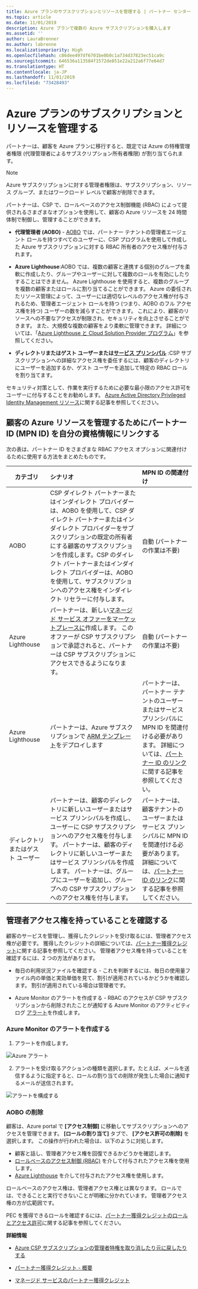 ```yaml
---
title: Azure プランのサブスクリプションとリソースを管理する | パートナー センター
ms.topic: article
ms.date: 11/01/2019
description: Azure プランで複数の Azure サブスクリプションを購入します
ms.assetid: ''
author: LauraBrenner
ms.author: labrenne
ms.localizationpriority: High
ms.openlocfilehash: c86dee497df6701be0b0c1a734d37823ec51ca9c
ms.sourcegitcommit: 646536a113584f1572de851e22a212a6f77e64d7
ms.translationtype: HT
ms.contentlocale: ja-JP
ms.lasthandoff: 11/01/2019
ms.locfileid: "73428493"
---
```

# <a name="manage-subscriptions-and-resources-under-the-azure-plan"></a>Azure プランのサブスクリプションとリソースを管理する

パートナーは、顧客を Azure プランに移行すると、既定では Azure の特権管理者権限 (代理管理者によるサブスクリプション所有者権限) が割り当てられます。

 > [!NOTE]
 > Azure サブスクリプションに対する管理者権限は、サブスクリプション、リソース グループ、またはワークロード レベルで顧客が削除できます。 

 パートナーは、CSP で、ロールベースのアクセス制御機能 (RBAC) によって提供されるさまざまなオプションを使用して、顧客の Azure リソースを 24 時間体制で制御し、管理することができます。 

- **代理管理者 (AOBO)** - [AOBO](https://channel9.msdn.com/Series/cspdev/Module-11-Admin-On-Behalf-Of-AOBO) では、パートナー テナントの管理者エージェント ロールを持つすべてのユーザーに、CSP プログラムを使用して作成した Azure サブスクリプションに対する RBAC 所有者のアクセス権が付与されます。

- **Azure Lighthouse**:AOBO では、複数の顧客と連携する個別のグループを柔軟に作成したり、グループやユーザーに対して複数のロールを有効にしたりすることはできません。 Azure Lighthouse を使用すると、複数のグループを複数の顧客またはロールに割り当てることができます。 Azure の委任されたリソース管理によって、ユーザーには適切なレベルのアクセス権が付与されるため、管理者エージェント ロールを持つ (つまり、AOBO のフル アクセス権を持つ) ユーザーの数を減らすことができます。 これにより、顧客のリソースへの不要なアクセスが制限され、セキュリティを向上させることができます。 また、大規模な複数の顧客をより柔軟に管理できます。 詳細については、「[Azure Lighthouse と Cloud Solution Provider プログラム](https://docs.microsoft.com/azure/lighthouse/concepts/cloud-solution-provider)」を参照してください。

-  **ディレクトリまたはゲスト ユーザーまたは[サービス プリンシパル](https://docs.microsoft.com/azure/active-directory/develop/app-objects-and-service-principals)** :CSP サブスクリプションへの詳細なアクセス権を委任するには、顧客のディレクトリにユーザーを追加するか、ゲスト ユーザーを追加して特定の RBAC ロールを割り当てます。 

セキュリティ対策として、作業を実行するために必要な最小限のアクセス許可をユーザーに付与することをお勧めします。 [Azure Active Directory Privileged Identity Management リソース](https://docs.microsoft.com/azure/active-directory/privileged-identity-management/pim-configure)に関する記事を参照してください。 

## <a name="link-your-partner-id-mpn-idto-your-credentials-for-managing-customers-azure-resources"></a>顧客の Azure リソースを管理するためにパートナー ID (MPN ID) を自分の資格情報にリンクする

次の表は、パートナー ID をさまざまな RBAC アクセス オプションに関連付けるために使用する方法をまとめたものです。

|**カテゴリ**   |**シナリオ**   |**MPN ID の関連付け**|
|-----------------|:------------------------|:------------------|
|AOBO   |CSP ダイレクト パートナーまたはインダイレクト プロバイダーは、AOBO を使用して、CSP ダイレクト パートナーまたはインダイレクト プロバイダーをサブスクリプションの既定の所有者にする顧客のサブスクリプションを作成します。CSP のダイレクト パートナーまたはインダイレクト プロバイダーは、AOBO を使用して、サブスクリプションへのアクセス権をインダイレクト リセラーに付与します。|自動 (パートナーの作業は不要)|
|Azure Lighthouse|パートナーは、新しい[マネージド サービス オファーをマーケットプレースに](https://docs.microsoft.com/azure/lighthouse/concepts/managed-services-offers)作成します。 このオファーが CSP サブスクリプションで承認されると、パートナーは CSP サブスクリプションにアクセスできるようになります。|自動 (パートナーの作業は不要)|
|Azure Lighthouse|パートナーは、Azure サブスクリプションで [ARM テンプレート](https://docs.microsoft.com/azure/lighthouse/how-to/onboard-customer)をデプロイします|パートナーは、パートナー テナントのユーザーまたはサービス プリンシパルに MPN ID を関連付ける必要があります。 詳細については、[パートナー ID のリンク](https://docs.microsoft.com/azure/billing/billing-partner-admin-link-started)に関する記事を参照してください。|
|ディレクトリまたはゲスト ユーザー|パートナーは、顧客のディレクトリに新しいユーザーまたはサービス プリンシパルを作成し、ユーザーに CSP サブスクリプションへのアクセス権を付与します。 パートナーは、顧客のディレクトリに新しいユーザーまたはサービス プリンシパルを作成します。 パートナーは、グループにユーザーを追加し、グループへの CSP サブスクリプションへのアクセス権を付与します。|パートナーは、顧客テナントのユーザーまたはサービス プリンシパルに MPN ID を関連付ける必要があります。 詳細については、[パートナー ID のリンク](https://docs.microsoft.com/azure/billing/billing-partner-admin-link-started)に関する記事を参照してください。|

## <a name="confirm-that-you-have-admin-access"></a>管理者アクセス権を持っていることを確認する

顧客のサービスを管理し、獲得したクレジットを受け取るには、管理者アクセス権が必要です。 獲得したクレジットの詳細については、[パートナー獲得クレジット](partner-earned-credit.md)に関する記事を参照してください。 管理者アクセス権を持っていることを確認するには、2 つの方法があります。

- 毎日の利用状況ファイルを確認する - これを判断するには、毎日の使用量ファイル内の単価と実効単価を見て、割引が適用されているかどうかを確認します。 割引が適用されている場合は管理者です。

- Azure Monitor のアラートを作成する - RBAC のアクセスが CSP サブスクリプションから削除されたことが通知する Azure Monitor のアクティビティ ログ [アラート](https://docs.microsoft.com/azure/azure-monitor/platform/alerts-activity-log)を作成します。

### <a name="create-an-azure-monitor-alert"></a>Azure Monitor のアラートを作成する

1. アラートを作成します。

![Azure アラート](images/azure/azurealert1.png)

2. アラートを受け取るアクションの種類を選択します。たとえば、メールを送信するように指定すると、ロールの割り当ての削除が発生した場合に通知するメールが送信されます。

![アラートを構成する](images/azure/azureconfigurealert2.png)

### <a name="aobo-removal"></a>AOBO の削除

顧客は、Azure portal で **[アクセス制御]** に移動してサブスクリプションへのアクセスを管理できます。 **[ロールの割り当て]** タブで、 **[アクセス許可の削除]** を選択します。 この操作が行われた場合は、以下のように対処します。

- 顧客と話し、管理者アクセス権を回復できるかどうかを確認します。
- [ロールベースのアクセス制御 (RBAC)](https://docs.microsoft.com/azure/role-based-access-control/overview) を介して付与されたアクセス権を使用します。
- [Azure Lighthouse](https://azure.microsoft.com/services/azure-lighthouse/) を介して付与されたアクセス権を使用します。

ロールベースのアクセス権は、管理者アクセス権とは異なります。 ロールでは、できることと実行できないことが明確に分かれています。 管理者アクセス権の方が広範囲です。

PEC を獲得できるロールを確認するには、[パートナー獲得クレジットのロールとアクセス許可](https://query.prod.cms.rt.microsoft.com/cms/api/am/binary/RE3QuW2)に関する記事を参照してください。




**詳細情報**

- [Azure CSP サブスクリプションの管理者特権を取り消したり元に戻したりする](revoke-reinstate-csp.md)

- [パートナー獲得クレジット - 概要](partner-earned-credit.md)

- [マネージド サービスのパートナー獲得クレジット](partner-earned-credit-explanation.md)